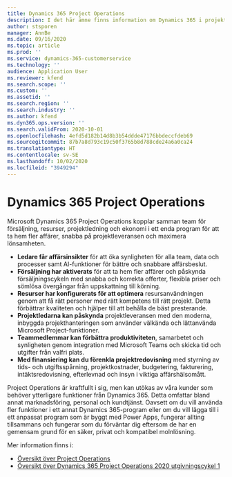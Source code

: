 ```yaml
---
title: Dynamics 365 Project Operations
description: I det här ämne finns information om Dynamics 365 i projektåtgärder.
author: stsporen
manager: AnnBe
ms.date: 09/16/2020
ms.topic: article
ms.prod: ''
ms.service: dynamics-365-customerservice
ms.technology: ''
audience: Application User
ms.reviewer: kfend
ms.search.scope: ''
ms.custom: ''
ms.assetid: ''
ms.search.region: ''
ms.search.industry: ''
ms.author: kfend
ms.dyn365.ops.version: ''
ms.search.validFrom: 2020-10-01
ms.openlocfilehash: 4efd5d182b14d8b3b54ddde47176bbdeccfdeb69
ms.sourcegitcommit: 87b7a8d793c19c50f3765b8d788cde24a6a0ca24
ms.translationtype: HT
ms.contentlocale: sv-SE
ms.lasthandoff: 10/02/2020
ms.locfileid: "3949294"
---
```

# <a name="dynamics-365-project-operations"></a>Dynamics 365 Project Operations

Microsoft Dynamics 365 Project Operations kopplar samman team för försäljning, resurser, projektledning och ekonomi i ett enda program för att ta hem fler affärer, snabba på projektleveransen och maximera lönsamheten.

-   **Ledare får affärsinsikter** för att öka synligheten för alla team, data och processer samt AI-funktioner för bättre och snabbare affärsbeslut.
-   **Försäljning har aktiverats** för att ta hem fler affärer och påskynda försäljningscykeln med snabba och korrekta offerter, flexibla priser och sömlösa övergångar från uppskattning till körning.
-   **Resurser har konfigurerats för att optimera** resursanvändningen genom att få rätt personer med rätt kompetens till rätt projekt. Detta förbättrar kvaliteten och hjälper till att behålla de bäst presterande.
-   **Projektledarna kan påskynda** projektleveransen med den moderna, inbyggda projekthanteringen som använder välkända och lättanvända Microsoft Project-funktioner.
-   **Teammedlemmar kan förbättra produktiviteten**, samarbetet och synligheten genom integration med Microsoft Teams och skicka tid och utgifter från valfri plats.
-   **Med finansiering kan du förenkla projektredovisning** med styrning av tids- och utgiftsspårning, projektkostnader, budgetering, fakturering, intäktsredovisning, efterlevnad och insyn i viktiga affärshälsomått.

Project Operations är kraftfullt i sig, men kan utökas av våra kunder som behöver ytterligare funktioner från Dynamics 365. Detta omfattar bland annat marknadsföring, personal och kundtjänst. Oavsett om du vill använda fler funktioner i ett annat Dynamics 365-program eller om du vill lägga till i ett anpassat program som är byggt med Power Apps, fungerar allting tillsammans och fungerar som du förväntar dig eftersom de har en gemensam grund för en säker, privat och kompatibel molnlösning.

Mer information finns i:

- [Översikt över Project Operations](https://dynamics.microsoft.com/en-us/project-operations/overview/)
- [Översikt över Dynamics 365 Project Operations 2020 utgivningscykel 1](https://docs.microsoft.com/dynamics365-release-plan/2020wave1/dynamics365-project-operations/)

